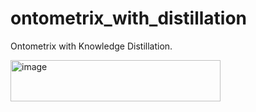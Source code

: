 # ontometrix_with_distillation
Ontometrix with Knowledge Distillation.

<img width="336" height="66" alt="image" src="https://github.com/user-attachments/assets/c147318c-1025-48ff-8ea1-92ecf520ed9b" />
